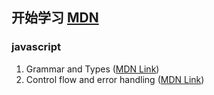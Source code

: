 ## 开始学习 [MDN](https://developer.mozilla.org/en-US/docs/Web/JavaScript)
### javascript
1. Grammar and Types ([MDN Link](https://developer.mozilla.org/en-US/docs/Web/JavaScript/Guide/Grammar_and_types))
1. Control flow and error handling ([MDN Link](https://developer.mozilla.org/en-US/docs/Web/JavaScript/Guide/Control_flow_and_error_handling))

